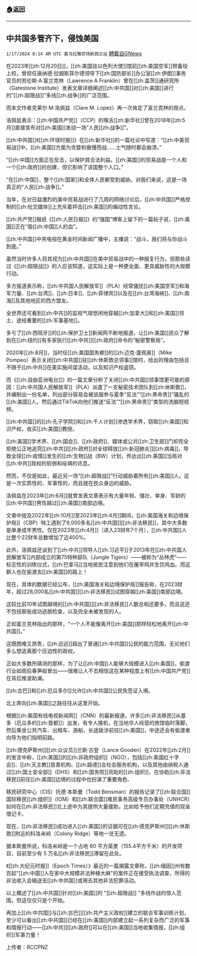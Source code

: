 ###  [:house:返回](README.md)
---


## 中共国多管齐下，侵蚀美国
`1/17/2024 8:14 AM UTC 喜马拉雅农场新西兰站` [轉載自GNews](https://gnews.org/articles/2227576)

在2023年[[zh:12月20日]]，[[zh:美国驻以色列大使]]馆前[[zh:美国空军]]预备役上校，曾担任唐纳德·拉姆斯菲尔德领导下[[zh:国防部长]]办公室[[zh:伊朗]]事务官员的劳伦斯·A·富兰克林（Lawrence A Franklin）曾在[[zh:盖茨]]通研究所（Gatestone Institute）发表文章详细阐述[[zh:中共国]]对[[zh:美国]]进行的“[[zh:超限战]]”多线[[zh:战争]]的广泛范围。

而本文作者克莱尔·M·洛佩兹（Clare M. Lopez）再一次肯定了富兰克林的观点。

洛佩兹表示：[[zh:中国共产党]]（CCP）的喉舌[[zh:新华社]]曾在2018年[[zh:5月]]直接宣布对[[zh:美国]]发动一场“人民[[zh:战争]]”。

[[zh:中共国]]《[[zh:环球时报]]》在[[zh:新华社]]的一篇社论中写道：“[[zh:中美贸易战]]中，[[zh:美国]]方面为贪婪和傲慢而战......士气随时都会崩溃。”

“[[zh:中国]]方面正在反击，以保护其合法利益。[[zh:美国]]的贸易战是一个人和一个[[zh:政府]]的创建，但它影响了该国整个人口。”

“在[[zh:中国]]，整个[[zh:国家]]和全体人民都受到威胁。对我们来说，这是一场真正的“人民[[zh:战争]]。”

当年，在对日益激烈的美中贸易战进行了几周的网络讨论后，[[zh:中共国]]严格控制的[[zh:社交媒体]]上充斥着抨击[[zh:美国]]的煽动性言论。

[[zh:共产党]]报纸《[[zh:人民日报]]》的“强国”博客上留下的一篇帖子说，[[zh:美国]]正在“吸[[zh:中国]]人的血”。

[[zh:中共国]]中央电视在黄金时间新闻广播中，主播说：“战斗，我们将与你战斗到底。”

虽然当时许多人将其视为[[zh:中共国]]在美中贸易战中的一种报复行为，但那些读过《[[zh:超限战]]》的人应该知道，这实际上是一种更全面、更具威胁性的大规模行动。

多方报道表示称，[[zh:中共国人民解放军]]（PLA）经常骚扰[[zh:美国空军]]和海军力量、[[zh:台湾]]、[[zh:日本]]、[[zh:菲律宾]]以及在[[zh:台湾海峡]]、[[zh:南海]]及其他地区的西方盟友。

全世界还可看到[[zh:中共]]的监视气球悠闲地穿越[[zh:加拿大]]和[[zh:美国]]领土，途经重要的[[zh:军事基地]]。

多亏了[[zh:西班牙]]的[[zh:保护卫士]]新闻网不断地报道，让[[zh:美国]]民众了解到在[[zh:纽约]]有多家执行[[zh:中共]][[zh:政府]]命令的“秘密警察局”。

2020年[[zh:8月]]，当时任[[zh:美国国务卿]]的[[zh:迈克·蓬佩奥]]（Mike Pompeo）表示关闭[[zh:中共国]]驻[[zh:休斯敦总领事]]馆时，给出的理由包括且不限于[[zh:中共]]在美实施间谍活动，以及知识产权盗窃。

而《[[zh:自由亚洲电台]]》的一篇文章分析了关闭[[zh:中共国]]领事馆更可能的原因：[[zh:中共国人民解放军]]（PLA）派遣了一支秘密技术团队到[[zh:休斯敦]]，并编制出一份名单，列出部分容易会被说服参与夏季“反法”“[[zh:黑命贵]]”骚乱的[[zh:美国]]人，然后通过TikTok向他们推送“反法”“[[zh:黑命贵]]”类型的洗脑短视频。

[[zh:中共国]]的[[zh:孔子学院]]和[[zh:千人计划]]渗透学术界，窃取[[zh:美国]]知识产权，收买[[zh:美国]]教授。

[[zh:美国]]学术界、[[zh:国会]]、[[zh:政府]]、媒体或公共[[zh:卫生部]]门却完全拒绝公正地追究[[zh:中共]][[zh:政府]]对全球释放[[zh:新冠肺炎]][[zh:病毒]]，导致全球[[zh:疫情]]发生的[[zh:生物]]战（BW）计划，传达出[[zh:美国]]当局对[[zh:中共]]政权的软弱和绥靖的讯息。

然而，不仅是如此，最近另一场“[[zh:超限战]]”行动威胁着所有[[zh:美国]]人。这是一次实质性的、军事性的，而且就在民众身边的威胁。

洛佩兹在2023年[[zh:6月]]就曾发表文章表示有大量年轻、强壮、单身、军龄的[[zh:中共国]]男性越过[[zh:美国]]南部边境。

文章中提及2022年[[zh:10月]]至2023年[[zh:4月]]期间，[[zh:美国海关和边境保护局]]（CBP）特工遇到了9,000多名[[zh:中共国]][[zh:非法移民]]，其中大多数是单身成年男性。仅在2023年[[zh:4月]]（进入23财年7个月），[[zh:中共国]]人比整个22财年总数增加了近400%。

此外，洛佩兹还谈到了[[zh:中共]]领导人[[zh:习近平]]于2013年在[[zh:中共国人民解放军]]内部成立的第75特种部队（Jungle Tigers）——被称为“丛林虎”——标志性的训练仪式，[[zh:巴拿马]]当地居民注意到他们在屠宰鸡并生饮鸡血。而这群人也在偷渡去[[zh:美国]]的路上！

现在，具体的数据已经公布，[[zh:美国海关和边境保护局]]报告称，在2023财年，超过28,000名[[zh:中共国]][[zh:非法移民]]试图穿越[[zh:美国]]南部边境。

这较比前10年试图越境的[[zh:中共国]][[zh:非法移民]]人数总和还要多，而且这还不包括那些成功逃脱检查，以及完全未被发现的人。

正如富兰克林指出的那样，“一个人不能像离开[[zh:美国]]那样轻松地离开[[zh:中共国]]。”

这既困难又昂贵，[[zh:远远]]超出了普通[[zh:中共国]]公民的能力范围，无论他们多么想逃离那个压迫性的政权。

正如大多数所猜测的那样，为了让[[zh:中国]]人能够大规模进入[[zh:美国]]，偷渡行业如雨后春笋般冒出——很难让人不去相信这在某种程度上有[[zh:中国共产党]]在背后推波助澜。

[[zh:古巴]]和[[zh:厄瓜多尔]]允许[[zh:中共国]]公民免签证入境。

北上奔向[[zh:美国]]之路往往从这里开始。

根据[[zh:美国有线电视新闻网]]（CNN）的最新报道，许多[[zh:非法移民]]从基多（厄瓜多的[[zh:首都]]）出发，有专人接机，在当地华人经营的旅馆临时落脚，然后乘坐公共汽车、出租车、游船，长途跋涉前往[[zh:美国]]，中途还会有偷渡者向导为他们指明前路。

[[zh:德克萨斯州]][[zh:众议员]]兰斯·古登（Lance Gooden）在2022年[[zh:2月]]的发言中称，[[zh:美国]]的[[zh:非政府组织]]（NGO），包括[[zh:美国红十字会]]、[[zh:天主教]]慈善机构、[[zh:路德]]会社会服务机构，以及其他由纳税人通过[[zh:国土安全部]]（DHS）和[[zh:国务院]]资助的[[zh:组织]]，在协助[[zh:非法移民]]前往[[zh:美国]]边境的过程中也扮演了重要角色、

移民研究中心（CIS）托德·本斯曼（Todd Bensman）的报告记录了[[zh:联合国]]国际移民[[zh:组织]]（IOM）和[[zh:联合国]]难民事务高级专员办事处（UNHCR）如何在[[zh:非法移民]]北上途中为其提供大量援助，比如给予他们定期充值的现金借记卡。

现在，[[zh:非法移民]]成功进入[[zh:美国]]的证据可在[[zh:德克萨斯州]][[zh:休斯敦]]附近的科洛米岭（Colony Ridge）等地一览无遗。

据本斯曼所说，科洛米岭是一个占地 60 平方英里（155.4平方千米）的开发项目，目前至少有 5 万名[[zh:非法移民]]滞留在此处。

《[[zh:大纪元时报]]（Epoch Times）》最近的一篇揭露文章称，[[zh:缅因]]州有数百起"[[zh:中国]]人在家中大规模非法种植大麻"的案件正在接受执法调查，所得的非法收入会输送去[[zh:中共国]]或用去其他非法犯罪活动。

以上概述了[[zh:中共国]]针对[[zh:美国]]的 "[[zh:超限战]] "多线作战的惊人范围，但这仅仅只是个开始。

再加上[[zh:中共国]]与[[zh:古巴]][[zh:共产主义政权]]建立的联合军事训练计划，至少可以看出[[zh:中共国]]已经在[[zh:美国]]内部建立起一系列复杂而广泛的军事和情报行动——[[zh:中共]][[zh:政府]]可以在[[zh:美国]]当地收集情报，[[zh:组织]]军事力量！

上传者：RCCPNZ
